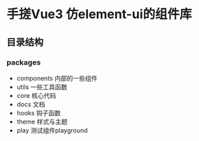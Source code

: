 # 手搓Vue3 仿element-ui的组件库

## 目录结构
 ### packages
  - components 内部的一些组件
  - utils 一些工具函数
  - core 核心代码
  - docs 文档
  - hooks 钩子函数
  - theme 样式与主题
  - play 测试组件playground